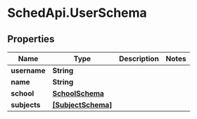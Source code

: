 # SchedApi.UserSchema

## Properties

Name | Type | Description | Notes
------------ | ------------- | ------------- | -------------
**username** | **String** |  | 
**name** | **String** |  | 
**school** | [**SchoolSchema**](SchoolSchema.md) |  | 
**subjects** | [**[SubjectSchema]**](SubjectSchema.md) |  | 


